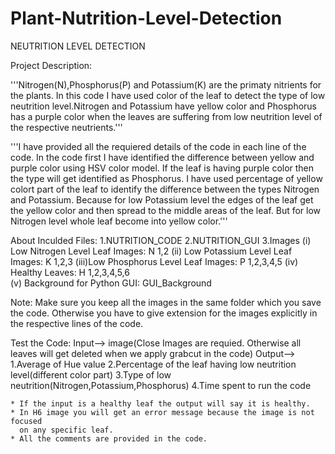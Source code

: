 # Plant-Nutrition-Level-Detection
 
NEUTRITION LEVEL DETECTION

Project Description: 

'''Nitrogen(N),Phosphorus(P) and Potassium(K) are the primaty nitrients 
for the plants. In this code I have used color of the leaf to detect the type of low 
neutrition level.Nitrogen and Potassium have yellow color and Phosphorus has 
a purple color when the leaves are suffering from low neutrition level 
of the respective neutrients.'''

'''I have provided all the requiered details of the code in each line of the code. 
In the code first I have identified the difference between yellow and purple 
color using HSV color model. If the leaf is having purple color then the type will 
get identified as Phosphorus. I have used percentage of yellow colort part of the 
leaf to identify the difference between the types Nitrogen and Potassium. Because 
for low Potassium level the edges of the leaf get the yellow color and then spread 
to the middle areas of the leaf. But for low Nitrogen level whole leaf become into 
yellow color.'''

About Inculded Files:
	1.NUTRITION_CODE
	2.NUTRITION_GUI
	3.Images
		(i)  Low Nitrogen Level Leaf Images: N 1,2
		(ii) Low Potassium Level Leaf Images: K 1,2,3
		(iii)Low Phosphorus Level Leaf Images: P 1,2,3,4,5
		(iv) Healthy Leaves: H 1,2,3,4,5,6  
		(v)  Background for Python GUI: GUI_Background

Note: Make sure you keep all the images in the same folder which you save the code. 
      Otherwise you have to give extension for the images explicitly in the respective 
      lines of the code.

Test the Code:
	Input--> image(Close Images are requied. Otherwise all leaves will get deleted 
			when we apply grabcut in the code)
	Output--> 1.Average of Hue value
          	  2.Percentage of the leaf having low neutrition level(different color part)
          	  3.Type of low neutrition(Nitrogen,Potassium,Phosphorus)
          	  4.Time spent to run the code

	* If the input is a healthy leaf the output will say it is healthy.
	* In H6 image you will get an error message because the image is not focused 
	  on any specific leaf.
	* All the comments are provided in the code.
